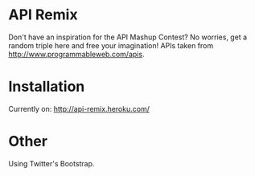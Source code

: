 # API Remix

Don't have an inspiration for the API Mashup Contest? No worries, get a random triple here and free your imagination! APIs taken from http://www.programmableweb.com/apis.

# Installation

Currently on: http://api-remix.heroku.com/

# Other

Using Twitter's Bootstrap.